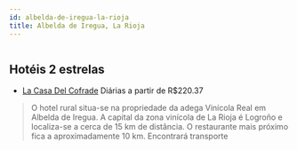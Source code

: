 ```yaml
---
id: albelda-de-iregua-la-rioja
title: Albelda de Iregua, La Rioja
---
```


<center><img src="http://photos.hotelbeds.com/giata/00/008759/008759a_hb_f_002.jpg" alt="" /></center>


## Hotéis 2 estrelas

-    [La Casa Del Cofrade](https://www.hurb.com/hoteis/albelda-de-iregua/la-casa-del-cofrade-JNP-JP060426?cmp=18055) Diárias a partir de R$220.37
   > O hotel rural situa-se na propriedade da adega Vinícola Real em Albelda de Iregua. A capital da zona vinícola de La Rioja é Logroño e localiza-se a cerca de 15 km de distância. O restaurante mais próximo fica a aproximadamente 10 km. Encontrará transporte
